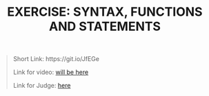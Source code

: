 <h1 align="center">EXERCISE: SYNTAX, FUNCTIONS AND STATEMENTS</h1>
    <br>

<blockquote>
    <p>
        Short Link: https://git.io/JfEGe
    </p>
    <p>
        Link for video:
        <a href="#">will be here</a>
    </p>
    <p>
        Link for Judge: 
        <a href="https://judge.softuni.bg/Contests/Practice/Index/1796#0">here</a>
    </p>
</blockquote>
